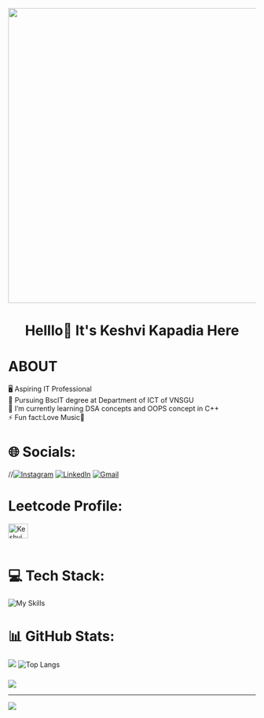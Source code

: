 <tab>
<img  src="https://png.pngtree.com/png-vector/20220606/ourmid/pngtree-girl-working-with-computer-icons-workplace-professional-manager-vector-png-image_47034622.jpg" height="600" width="950"/>


#
<h1 align="center"> Helllo👋 It's Keshvi Kapadia Here</h1>

# ABOUT
🖥 Aspiring IT Professional<br>
🔭 Pursuing BscIT degree at Department of ICT of VNSGU<br>
🌱 I’m currently learning DSA concepts and OOPS concept in C++<br>
⚡ Fun fact:Love Music🎵

# 🌐 Socials:
//[![Instagram](https://skillicons.dev/icons?i=instagram)](https://instagram.com/keshvi._.05) 
[![LinkedIn](https://skillicons.dev/icons?i=linkedin)](https://linkedin.com/in/keshvi-kapadia) 
[![Gmail](https://skillicons.dev/icons?i=gmail)](mailto:keshvi05072005@gmail.com)

# Leetcode Profile:
<a href="https://www.leetcode.com/Keshvi_575" target="blank"><img align="center" src="https://raw.githubusercontent.com/rahuldkjain/github-profile-readme-generator/master/src/images/icons/Social/leet-code.svg" alt="Keshvi_575" height="30" width="40" /></a><br><br>


# 💻 Tech Stack:
![My Skills](https://skillicons.dev/icons?i=c,cpp,python,mysql,html,css)
# 📊 GitHub Stats:

![](https://github-readme-streak-stats.herokuapp.com/?user=keshvi-kapadia&theme=swift&hide_border=false)
![Top Langs](https://github-readme-stats.vercel.app/api/top-langs/?username=keshvi-kapadia&theme=tokyonight)

### 
![](https://quotes-github-readme.vercel.app/api?type=horizontal&theme=radical)

---
[![](https://visitcount.itsvg.in/api?id=Keshvi123&icon=0&color=0)](https://visitcount.itsvg.in)

</center>
